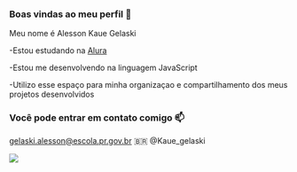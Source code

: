 ### Boas vindas ao meu perfil 💙

Meu nome é Alesson Kaue Gelaski

-Estou estudando na [Alura](https://www.alura.com.br)

-Estou me desenvolvendo na linguagem JavaScript

-Utilizo esse espaço para minha organizaçao e compartilhamento dos meus projetos desenvolvidos

### Você pode entrar em contato comigo 📫

gelaski.alesson@escola.pr.gov.br
🇧🇷 @Kaue_gelaski


![](https://media.tenor.com/AvPqyreIUaoAAAAC/brazino-jogo-da-galera.gif)
